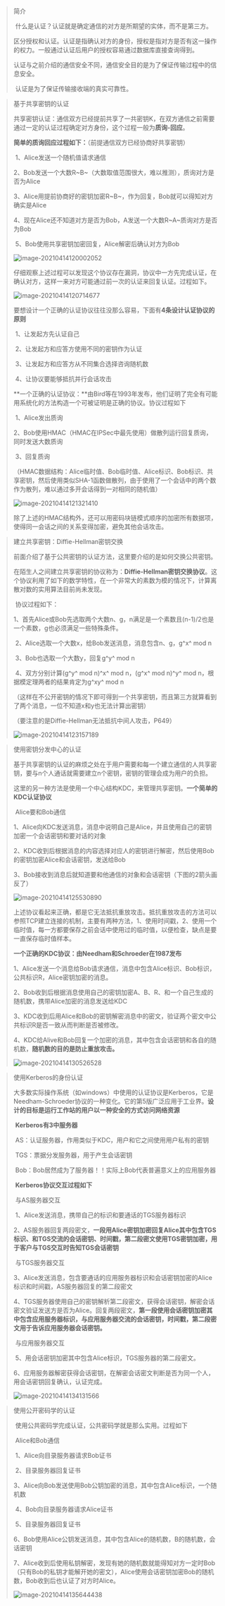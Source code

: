 > 简介
>
> ​		什么是认证？认证就是确定通信的对方是所期望的实体，而不是第三方。
>
> ​		区分授权和认证。认证是指确认对方的身份，授权是指对方是否有这一操作的权力。一般通过认证后用户的授权容易通过数据库直接查询得到。
>
> ​		认证与之前介绍的通信安全不同，通信安全目的是为了保证传输过程中的信息安全。
>
> ​		认证是为了保证传输接收端的真实可靠性。

> 基于共享密钥的认证
>
> ​		共享密钥认证：通信双方已经提前共享了一共密钥K，在双方通信之前需要通过一定的认证过程确定对方身份，这个过程一般为**质询-回应**。
>
> ​		**简单的质询回应过程如下：**（前提通信双方已经协商好共享密钥）
>
> ​			1、Alice发送一个随机值请求通信
>
> ​			2、Bob发送一个大数R~B~（大数取值范围很大，难以推测），质询对方是否为Alice
>
> ​			3、Alice用提前协商好的密钥加密R~B~，作为回复，Bob就可以得知对方确实是Alice
>
> ​			4、现在Alice还不知道对方是否为Bob，A发送一个大数R~A~质询对方是否为Bob
>
> ​			5、Bob使用共享密钥加密回复，Alice解密后确认对方为Bob
>
> ![image-20210414120002052](image\image-20210414120002052.png)
>
> ​			仔细观察上述过程可以发现这个协议存在漏洞，协议中一方先完成认证，在确认对方，这样一来对方可能通过前一次的认证来回复认证。过程如下。
>
> ![image-20210414120714677](image\image-20210414120714677.png)
>
> ​	要想设计一个正确的认证协议往往没那么容易，下面有**4条设计认证协议的原则**
>
> ​		1、让发起方先认证自己
>
> ​		2、让发起方和应答方使用不同的密钥作为认证
>
> ​		3、让发起方和应答方从不同集合选择咨询随机数
>
> ​		4、让协议要能够抵抗并行会话攻击
>
> ​	**一个正确的认证协议：**由Bird等在1993年发布，他们证明了完全有可能用系统化的方法构造一个可被证明是正确的协议。协议过程如下
>
> ​		1、Alice发出质询
>
> ​		2、Bob使用HMAC（HMAC在IPSec中最先使用）做散列运行回复质询，同时发送大数质询
>
> ​		3、回复质询
>
> （HMAC数据结构：Alice临时值、Bob临时值、Alice标识、Bob标识、共享密钥，然后使用类似SHA-1函数做散列，由于使用了一个会话中的两个数作为散列，难以通过多开会话得到一对相同的随机值）
>
> ![image-20210414121321410](image\image-20210414121321410.png)
>
> ​		除了上述的HMAC结构外，还可以用密码块链模式顺序的加密所有数据项，使得同一会话之间的关系变得加密，避免其他会话攻击。

> 建立共享密钥：Diffie-Hellman密钥交换
>
> ​		前面介绍了基于公共密钥的认证方法，这里要介绍的是如何交换公共密钥。
>
> ​		在陌生人之间建立共享密钥的协议称为：**Diffie-Hellman密钥交换协议**。这个协议利用了如下的数学特性，在一个非常大的素数为模的情况下，计算离散对数的实用算法目前尚未发现。
>
> ​		协议过程如下：
>
> ​			1、首先Alice或Bob先选取两个大数n、g，n满足是一个素数且(n-1)/2也是一个素数，g也必须满足一些特殊条件。
>
> ​			2、Alice选取一个大数x，给Bob发送消息，消息包含n、g，g^x^ mod n
>
> ​			3、Bob也选取一个大数y，回复g^y^ mod n
>
> ​			4、双方分别计算(g^y^ mod n)^x^ mod n，(g^x^ mod n)^y^ mod n，根据模定理两者的结果肯定为g^xy^ mod n
>
> （这样在不公开密钥的情况下即可得到一个共享密钥，而且第三方就算看到了两个消息，一位不知道x和y也无法计算出密钥）
>
> （要注意的是Diffie-Hellman无法抵抗中间人攻击，P649）
>
> ![image-20210414123157189](image\image-20210414123157189.png)

> 使用密钥分发中心的认证
>
> ​		基于共享密钥的认证的麻烦之处在于用户需要和每一个建立通信的人共享密钥，要与n个人通话就需要建立n个密钥，密钥的管理会成为用户的负担。
>
> ​		这里的另一种方法是使用一个中心结构KDC，来管理共享密钥。**一个简单的KDC认证协议**
>
> ​		Alice要和Bob通信
>
> ​			1、Alice向KDC发送消息，消息中说明自己是Alice，并且使用自己的密钥加密一个会话密钥和要对话的对象
>
> ​			2、KDC收到后根据消息的内容选择对应人的密钥进行解密，然后使用Bob的密钥加密Alice和会话密钥，发送给Bob
>
> ​			3、Bob接收到消息后就知道要和他通信的对象和会话密钥（下图的2箭头画反了）
>
> ![image-20210414125530890](image\image-20210414125530890.png)
>
> ​		上述协议看起来正确，都是它无法抵抗重放攻击。抵抗重放攻击的方法可以参照TCP建立连接的机制，主要有两种方法，1、使用时间戳，2、使用一个临时值，每一方都要保存之前会话中使用过的临时值，以便检查，缺点是要一直保存临时值样本。
>
> ​		**一个正确的KDC协议：由Needham和Schroeder在1987发布**
>
> ​			1、Alice发送一个消息给Bob请求通信，消息中包含Alice标识、Bob标识，公共标识R，Alice密钥加密的消息。
>
> ​			2、Bob收到后根据消息使用自己的密钥加密A、B、R、和一个自己生成的随机数，携带Alice加密的消息发送给KDC
>
> ​			3、KDC收到后用Alice和Bob的密钥解密消息中的密文，验证两个密文中公共标识R是否一致从而判断是否被修改。
>
> ​			4、KDC给Alive和Bob回复一个加密的消息，其中包含会话密钥和各自的随机数，**随机数的目的是防止重放攻击。**
>
> ![image-20210414130526528](image\image-20210414130526528.png)

> 使用Kerberos的身份认证
>
> ​		大多数实际操作系统（如windows）中使用的认证协议是Kerberos，它是Needham-Schroeder协议的一种变化。它的第5版广泛应用于工业界。**设计的目标是运行工作站的用户以一种安全的方式访问网络资源**
>
> ​		**Kerberos有3中服务器**
>
> ​			AS：认证服务器，作用类似于KDC，用户和它之间使用用户私有的密钥
>
> ​			TGS：票据分发服务器，用于产生会话密钥
>
> ​			Bob：Bob居然成为了服务器！！实际上Bob代表普遍意义上的应用服务器
>
> ​		**Kerberos协议交互过程如下**
>
> ​			与AS服务器交互
>
> ​				1、Alice发送消息，携带自己的标识和要通话的TGS服务器标识
>
> ​				2、AS服务器回复两段密文，**一段用Alice密钥加密回复Alice其中包含TGS标识、和TGS交流的会话密钥、时间戳，第二段密文使用TGS密钥加密，用于客户与TGS交互时告知TGS会话密钥**
>
> ​			与TGS服务器交互
>
> ​				3、Alice发送消息，包含要通话的应用服务器标识和会话密钥加密的Alice标识和时间戳，AS服务器回复的第二段密文
>
> ​				4、TGS服务器使用自己的密钥解析第二段密文，获得会话密钥，解密会话密文验证发送方是否为Alice。回复两段密文，**第一段使用会话密钥加密其中包含应用服务器标识，与应用服务器交流的会话密钥，时间戳，第二段密文用于告诉应用服务器会话密钥。**
>
> ​			与应用服务器交互
>
> ​				5、用会话密钥加密其中包含Alice标识，TGS服务器的第二段密文。
>
> ​				6、应用服务器解密获得会话密钥，在解密会话密文判断是否为同一个人，用会话密钥回复确认，认证完成。
>
> ![image-20210414134131566](image\image-20210414134131566.png)

> 使用公开密码学的认证
>
> ​		使用公共密码学完成认证，公共密码学就是那么实用。过程如下
>
> ​			Alice和Bob通信
>
> ​			1、Alice向目录服务器请求Bob证书
>
> ​			2、目录服务器回复证书
>
> ​			3、Alice向Bob发送使用Bob公钥加密的消息，其中包含Alice标识，一个随机数
>
> ​			4、Bob向目录服务器请求Alice证书
>
> ​			5、目录服务器回复证书
>
> ​			6、Bob使用Alice公钥发送消息，其中包含Alice的随机数，B的随机数，会话密钥
>
> ​			7、Alice收到后使用私钥解密，发现有她的随机数就能得知对方一定时Bob（只有Bob的私钥才能解开她的密文），Alice使用会话密钥加密Bob的随机数，Bob收到后也认证了对方时Alice。
>
> ![image-20210414135644438](image\image-20210414135644438.png)